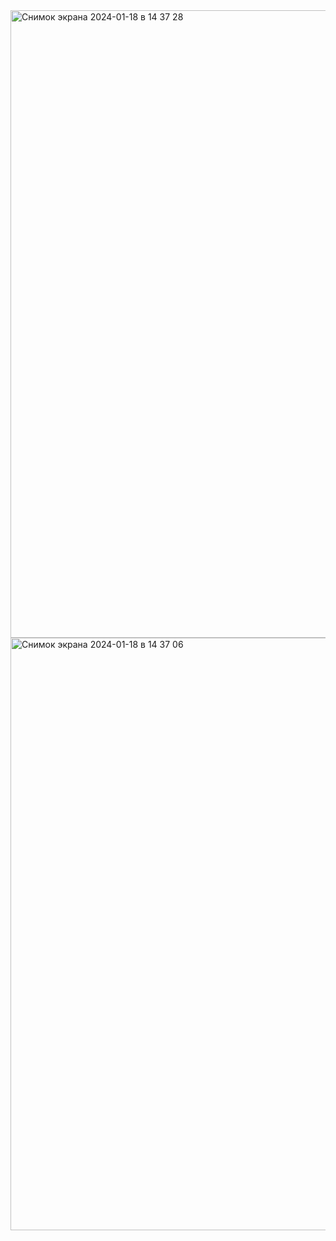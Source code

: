 <img width="1004" alt="Снимок экрана 2024-01-18 в 14 37 28" src="https://github.com/maxromanovskii/ci_hse_devops/assets/151863055/df4f05aa-5b30-4c59-ab34-ec48635f4b39">
<img width="948" alt="Снимок экрана 2024-01-18 в 14 37 06" src="https://github.com/maxromanovskii/ci_hse_devops/assets/151863055/0efdcb0e-168a-46bc-b810-ab3c5422b4aa">
